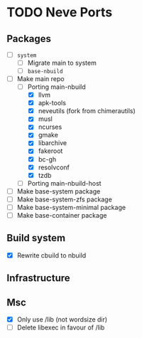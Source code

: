 # TODO Neve Ports

## Packages

- [ ] `system`
  - [ ] Migrate main to system
  - [ ] `base-nbuild`

- [ ] Make main repo
  - [ ] Porting main-nbuild
    - [x] llvm
    - [x] apk-tools
    - [x] neveutils (fork from chimerautils)
    - [x] musl
    - [x] ncurses
    - [x] gmake
    - [x] libarchive
    - [x] fakeroot
    - [x] bc-gh
    - [x] resolvconf
    - [x] tzdb
  - [ ] Porting main-nbuild-host
- [ ] Make base-system package
- [ ] Make base-system-zfs package
- [ ] Make base-system-minimal package
- [ ] Make base-container package

## Build system

- [x] Rewrite cbuild to nbuild

## Infrastructure

## Msc

- [x] Only use /lib (not wordsize dir)
- [ ] Delete libexec in favour of /lib
